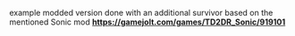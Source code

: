 example modded version done with an additional survivor based on the mentioned Sonic mod **https://gamejolt.com/games/TD2DR_Sonic/919101**
